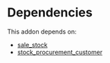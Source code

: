 # Dependencies

This addon depends on:

- [sale_stock](../../../../../oca-ocb-sale/odoo-bringout-oca-ocb-sale_stock)
- [stock_procurement_customer](../../../../odoo-bringout-oca-stock-logistics-workflow-stock_procurement_customer)
